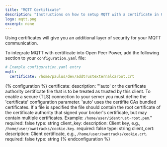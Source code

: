 ```yaml
---
title: "MQTT Certificate"
description: "Instructions on how to setup MQTT with a certificate in Open Peer Power."
logo: mqtt.png
excerpt: none
---
```


Using certificates will give you an additional layer of security for your MQTT communication. 

To integrate MQTT with certificate into Open Peer Power, add the following section to your `configuration.yaml` file:

```yaml
# Example configuration.yaml entry
mqtt:
  certificate: /home/paulus/dev/addtrustexternalcaroot.crt
```

{% configuration %}
certificate:
  description: "'auto' or the certificate authority certificate file that is to be treated as trusted by this client. To enable a secure (TLS) connection to your server you must define the 'certificate' configuration parameter. 'auto' uses the certifite CAs bundled certificates. If a file is specified the file should contain the root certificate of the certificate authority that signed your broker's certificate, but may contain multiple certificates. Example: `/home/user/identrust-root.pem`."
  required: false
  type: string
client_key:
  description: Client key, e.g., `/home/user/owntracks/cookie.key`.
  required: false
  type: string
client_cert:
  description: Client certificate, e.g., `/home/user/owntracks/cookie.crt`.
  required: false
  type: string
{% endconfiguration %}
